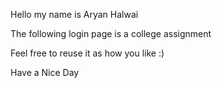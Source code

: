 Hello my name is Aryan Halwai

The following login page is a college assignment

Feel free to reuse it as how you like :)

Have a Nice Day

